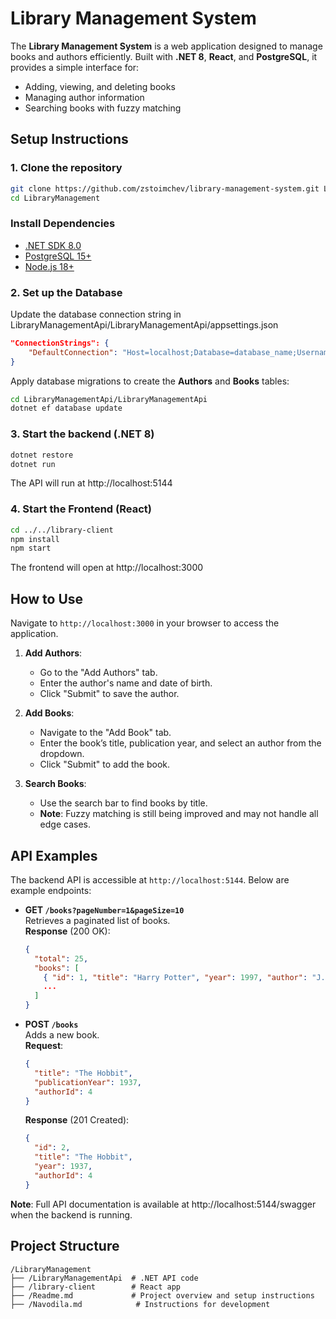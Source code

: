 # Library Management System

The **Library Management System** is a web application designed to manage books and authors efficiently. Built with **.NET 8**, **React**, and **PostgreSQL**, it provides a simple interface for:
- Adding, viewing, and deleting books
- Managing author information
- Searching books with fuzzy matching

## Setup Instructions

### 1. Clone the repository
```bash
git clone https://github.com/zstoimchev/library-management-system.git LibraryManagement
cd LibraryManagement
```

### Install Dependencies

- [.NET SDK 8.0](https://dotnet.microsoft.com/download/dotnet/8.0)
- [PostgreSQL 15+](https://www.postgresql.org/download/)
- [Node.js 18+](https://nodejs.org/)

### 2. Set up the Database

Update the database connection string in LibraryManagementApi/LibraryManagementApi/appsettings.json
```json
"ConnectionStrings": {
    "DefaultConnection": "Host=localhost;Database=database_name;Username=username;Password=password"
}
```
Apply database migrations to create the **Authors** and **Books** tables:
```bash
cd LibraryManagementApi/LibraryManagementApi
dotnet ef database update
```

### 3. Start the backend (.NET 8)
```bash
dotnet restore
dotnet run
```
The API will run at http://localhost:5144

### 4. Start the Frontend (React)

```bash
cd ../../library-client
npm install
npm start
```
The frontend will open at http://localhost:3000

## How to Use

Navigate to `http://localhost:3000` in your browser to access the application.
1. **Add Authors**:
   - Go to the "Add Authors" tab.
   - Enter the author's name and date of birth.
   - Click "Submit" to save the author.

2. **Add Books**:
   - Navigate to the "Add Book" tab.
   - Enter the book’s title, publication year, and select an author from the dropdown.
   - Click "Submit" to add the book.

3. **Search Books**:
   - Use the search bar to find books by title.
   - **Note**: Fuzzy matching is still being improved and may not handle all edge cases.


## API Examples
The backend API is accessible at `http://localhost:5144`. Below are example endpoints:

- **GET `/books?pageNumber=1&pageSize=10`**  
  Retrieves a paginated list of books.  
  **Response** (200 OK):
  ```json
  {
    "total": 25,
    "books": [
      { "id": 1, "title": "Harry Potter", "year": 1997, "author": "J.K. Rowling" },
      ...
    ]
  }
    ```

- **POST `/books`**  
  Adds a new book.  
  **Request**:  
  ```json
  {
    "title": "The Hobbit",
    "publicationYear": 1937,
    "authorId": 4
  }
  ```  
  **Response** (201 Created):  
  ```json
  {
    "id": 2,
    "title": "The Hobbit",
    "year": 1937,
    "authorId": 4
  }
  ```  
**Note**: Full API documentation is available at http://localhost:5144/swagger when the backend is running.


## Project Structure
```
/LibraryManagement
├── /LibraryManagementApi  # .NET API code
├── /library-client        # React app
├── /Readme.md             # Project overview and setup instructions
├── /Navodila.md            # Instructions for development
```

